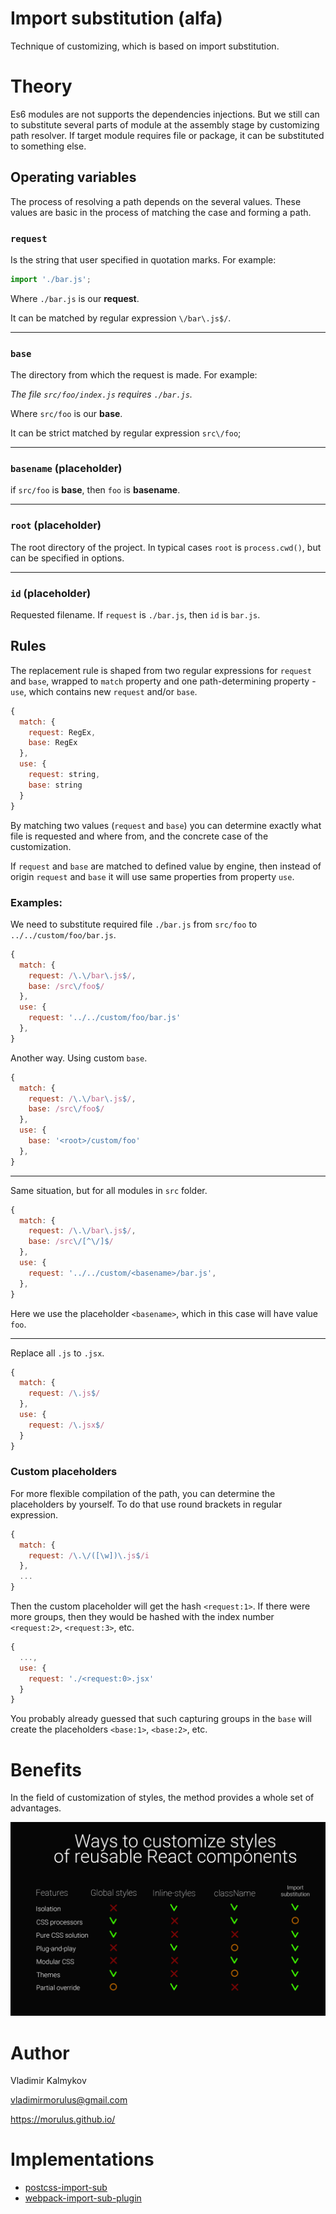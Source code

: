 Import substitution (alfa)
==

Technique of customizing, which is based on import substitution.

# Theory

Es6 modules are not supports the dependencies injections. But we still can to substitute several parts of module at the assembly stage by customizing path resolver. If target module requires file or package, it can be substituted to something else.

Operating variables
---

The process of resolving a path depends on the several values. These values are basic in the process of matching the case and forming a path.

### `request`
Is the string that user specified in quotation marks. For example:
```js
import './bar.js';
```
Where `./bar.js` is our **request**.

It can be matched by regular expression `\/bar\.js$/`.

---

### `base`
The directory from which the request is made. For example:

*The file `src/foo/index.js` requires `./bar.js`.*

Where `src/foo` is our **base**.

It can be strict matched by regular expression `src\/foo`;

---

### `basename` (placeholder)
if `src/foo` is **base**, then `foo` is **basename**.

---

### `root` (placeholder)
The root directory of the project. In typical cases `root` is `process.cwd()`, but can be specified in options.

---

### `id` (placeholder)
Requested filename. If `request` is `./bar.js`, then `id` is `bar.js`.

## Rules

The replacement rule is shaped from two regular expressions for `request` and `base`, wrapped to `match` property and one path-determining property - `use`, which contains new `request` and/or `base`.

```js
{
  match: {
    request: RegEx,
    base: RegEx
  },
  use: {
    request: string,
    base: string
  }
}
```

By matching two values (`request` and `base`) you can determine exactly what file is requested and where from, and the concrete case of the customization.

If `request` and `base` are matched to defined value by engine, then instead of origin `request` and `base` it will use same properties from property `use`.


### Examples:

We need to substitute required file `./bar.js` from `src/foo` to `../../custom/foo/bar.js`.

```js
{
  match: {
    request: /\.\/bar\.js$/,
    base: /src\/foo$/
  },
  use: {
    request: '../../custom/foo/bar.js'
  },
}
```

Another way. Using custom `base`.

```js
{
  match: {
    request: /\.\/bar\.js$/,
    base: /src\/foo$/
  },
  use: {
    base: '<root>/custom/foo'
  },
}
```
---

Same situation, but for all modules in `src` folder.

```js
{
  match: {
    request: /\.\/bar\.js$/,
    base: /src\/[^\/]$/
  },
  use: {
    request: '../../custom/<basename>/bar.js',
  },
}
```
Here we use the placeholder `<basename>`, which in this case will have value `foo`.

---

Replace all `.js` to `.jsx`.

```js
{
  match: {
    request: /\.js$/
  },
  use: {
    request: /\.jsx$/
  }
}
```

### Custom placeholders

For more flexible compilation of the path, you can determine the placeholders by yourself. To do that use round brackets in regular expression.

```js
{
  match: {
    request: /\.\/([\w])\.js$/i
  },
  ...
}
```

Then the custom placeholder will get the hash `<request:1>`. If there were more groups, then they would be hashed with the index number `<request:2>`, `<request:3>`, etc.

```js
{
  ...,
  use: {
    request: './<request:0>.jsx'
  }
}
```

You probably already guessed that such capturing groups in the `base` will create the placeholders `<base:1>`, `<base:2>`, etc.

# Benefits

In the field of customization of styles, the method provides a whole set of advantages.

![Compare style customizing ways](./assets/compare-customizing-ways.png)

# Author

Vladimir Kalmykov

<vladimirmorulus@gmail.com>

https://morulus.github.io/

# Implementations

- [postcss-import-sub](https://github.com/morulus/postcss-import-sub)
- [webpack-import-sub-plugin](https://github.com/morulus/webpack-import-sub-plugin)
